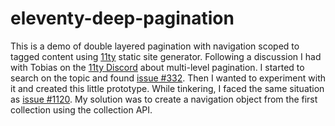 # eleventy-deep-pagination
This is a demo of double layered pagination with navigation scoped to tagged content using [11ty](https://www.11ty.dev/) static site generator. Following a discussion I had with Tobias on the [11ty Discord](https://www.11ty.dev/news/discord/) about multi-level pagination. I started to search on the topic and found [issue #332](https://github.com/11ty/eleventy/issues/332). Then I wanted to experiment with it and created this little prototype. While tinkering, I faced the same situation as [issue #1120](https://github.com/11ty/eleventy/issues/1120). My solution was to create a navigation object from the first collection using the collection API.